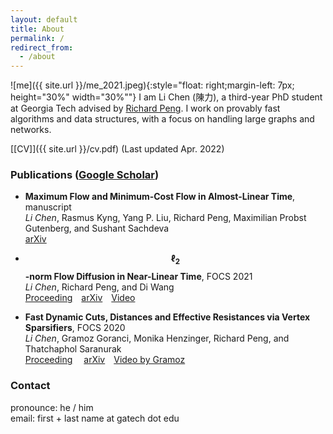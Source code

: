 ```yaml
---
layout: default
title: About
permalink: /
redirect_from:
  - /about
---
```


![me]({{ site.url }}/me_2021.jpeg){:style="float: right;margin-left: 7px; height="30%" width="30%""}
I am Li Chen (陳力), a third-year PhD student at Georgia Tech advised by [Richard Peng](https://www.cc.gatech.edu/~rpeng/index.html).
I work on provably fast algorithms and data structures, with a focus on handling large graphs and networks.
<!--My research interests are in the design, analysis, and implementation of efficient algorithms, with a focus on algorithms and data structures for handling large graphs and networks.-->


[[CV]]({{ site.url }}/cv.pdf) (Last updated Apr. 2022)



### Publications ([Google Scholar](https://scholar.google.com.tw/citations?user=Xeri3k0AAAAJ&hl=en))

* **Maximum Flow and Minimum-Cost Flow in Almost-Linear Time**, manuscript  
  *Li Chen*, Rasmus Kyng, Yang P. Liu, Richard Peng, Maximilian Probst Gutenberg, and Sushant Sachdeva  
  [arXiv](https://arxiv.org/abs/2203.00671)

* **$$\ell_2$$-norm Flow Diffusion in Near-Linear Time**, FOCS 2021  
  *Li Chen*, Richard Peng, and Di Wang  
  [Proceeding](https://ieeexplore.ieee.org/abstract/document/9719724)&emsp;[arXiv](https://arxiv.org/abs/2105.14629)&emsp;[Video](https://youtu.be/6sf1UQCd-6Y)

* **Fast Dynamic Cuts, Distances and Effective Resistances via Vertex Sparsifiers**, FOCS 2020  
  *Li Chen*, Gramoz Goranci, Monika Henzinger, Richard Peng, and Thatchaphol Saranurak  
  [Proceeding](https://ieeexplore.ieee.org/abstract/document/9317991)&emsp; [arXiv](https://arxiv.org/abs/2005.02368)&emsp;[Video by Gramoz](https://youtu.be/RbjBt-CvE1I)

### Contact

pronounce: he / him  
email: first + last name at gatech dot edu

